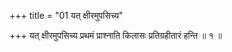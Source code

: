 +++
title = "01 यत् क्षीरमुपसिच्य"

+++
यत् क्षीरमुपसिच्य प्रथमं प्राश्नाति किलासः प्रतिग्रहीतारं हन्ति ॥ १ ॥